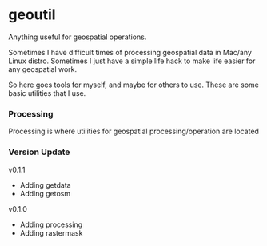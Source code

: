 # geoutil
Anything useful for geospatial operations.

Sometimes I have difficult times of processing geospatial data in Mac/any Linux distro.
Sometimes I just have a simple life hack to make life easier for any geospatial work.

So here goes tools for myself, and maybe for others to use. These are some basic utilities that I use.

### Processing
Processing is where utilities for geospatial processing/operation are located

### Version Update

v0.1.1
- Adding getdata
- Adding getosm

v0.1.0
- Adding processing
- Adding rastermask
